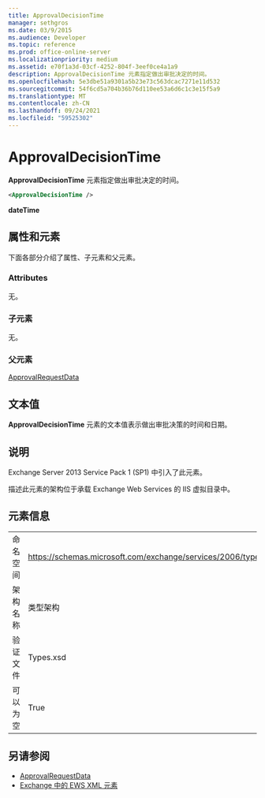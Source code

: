 ```yaml
---
title: ApprovalDecisionTime
manager: sethgros
ms.date: 03/9/2015
ms.audience: Developer
ms.topic: reference
ms.prod: office-online-server
ms.localizationpriority: medium
ms.assetid: e70f1a3d-03cf-4252-804f-3eef0ce4a1a9
description: ApprovalDecisionTime 元素指定做出审批决定的时间。
ms.openlocfilehash: 5e3dbe51a9301a5b23e73c563dcac7271e11d532
ms.sourcegitcommit: 54f6cd5a704b36b76d110ee53a6d6c1c3e15f5a9
ms.translationtype: MT
ms.contentlocale: zh-CN
ms.lasthandoff: 09/24/2021
ms.locfileid: "59525302"
---
```

# <a name="approvaldecisiontime"></a>ApprovalDecisionTime

**ApprovalDecisionTime** 元素指定做出审批决定的时间。 
  
```XML
<ApprovalDecisionTime />
```

 **dateTime**
## <a name="attributes-and-elements"></a>属性和元素

下面各部分介绍了属性、子元素和父元素。
  
### <a name="attributes"></a>Attributes

无。
  
### <a name="child-elements"></a>子元素

无。
  
### <a name="parent-elements"></a>父元素

[ApprovalRequestData](approvalrequestdata.md)
  
## <a name="text-value"></a>文本值

**ApprovalDecisionTime** 元素的文本值表示做出审批决策的时间和日期。 
  
## <a name="remarks"></a>说明

Exchange Server 2013 Service Pack 1 (SP1) 中引入了此元素。
  
描述此元素的架构位于承载 Exchange Web Services 的 IIS 虚拟目录中。
  
## <a name="element-information"></a>元素信息

|||
|:-----|:-----|
|命名空间  <br/> |https://schemas.microsoft.com/exchange/services/2006/types  <br/> |
|架构名称  <br/> |类型架构  <br/> |
|验证文件  <br/> |Types.xsd  <br/> |
|可以为空  <br/> |True  <br/> |
   
## <a name="see-also"></a>另请参阅

- [ApprovalRequestData](approvalrequestdata.md)
- [Exchange 中的 EWS XML 元素](ews-xml-elements-in-exchange.md)

